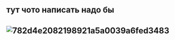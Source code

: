 ## тут чото написать надо бы

## ![782d4e2082198921a5a0039a6fed3483](https://github.com/user-attachments/assets/462476bf-5501-4fe9-a1bc-4b6e7258fced)





<!--
**spr1te1337/spr1te1337** is a ✨ _special_ ✨ repository because its `README.md` (this file) appears on your GitHub profile.
-->
